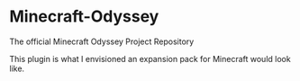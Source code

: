 # Minecraft-Odyssey
The official Minecraft Odyssey Project Repository

This plugin is what I envisioned an expansion pack for Minecraft would look like.

